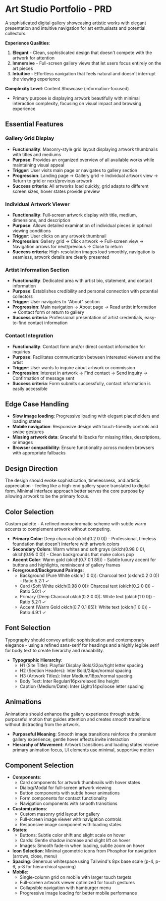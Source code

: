 # Art Studio Portfolio - PRD

A sophisticated digital gallery showcasing artistic works with elegant presentation and intuitive navigation for art enthusiasts and potential collectors.

**Experience Qualities**:
1. **Elegant** - Clean, sophisticated design that doesn't compete with the artwork for attention
2. **Immersive** - Full-screen gallery views that let users focus entirely on the art pieces
3. **Intuitive** - Effortless navigation that feels natural and doesn't interrupt the viewing experience

**Complexity Level**: Content Showcase (information-focused)
- Primary purpose is displaying artwork beautifully with minimal interaction complexity, focusing on visual impact and browsing experience

## Essential Features

### Gallery Grid Display
- **Functionality**: Masonry-style grid layout displaying artwork thumbnails with titles and mediums
- **Purpose**: Provides an organized overview of all available works while maintaining visual appeal
- **Trigger**: User visits main page or navigates to gallery section
- **Progression**: Landing page → Gallery grid → Individual artwork view → Return to grid or next/previous artwork
- **Success criteria**: All artworks load quickly, grid adapts to different screen sizes, hover states provide preview

### Individual Artwork Viewer
- **Functionality**: Full-screen artwork display with title, medium, dimensions, and description
- **Purpose**: Allows detailed examination of individual pieces in optimal viewing conditions
- **Trigger**: User clicks on any artwork thumbnail
- **Progression**: Gallery grid → Click artwork → Full-screen view → Navigation arrows for next/previous → Close to return
- **Success criteria**: High-resolution images load smoothly, navigation is seamless, artwork details are clearly presented

### Artist Information Section
- **Functionality**: Dedicated area with artist bio, statement, and contact information
- **Purpose**: Establishes credibility and personal connection with potential collectors
- **Trigger**: User navigates to "About" section
- **Progression**: Main navigation → About page → Read artist information → Contact form or return to gallery
- **Success criteria**: Professional presentation of artist credentials, easy-to-find contact information

### Contact Integration
- **Functionality**: Contact form and/or direct contact information for inquiries
- **Purpose**: Facilitates communication between interested viewers and the artist
- **Trigger**: User wants to inquire about artwork or commission
- **Progression**: Interest in artwork → Find contact → Send inquiry → Confirmation of message sent
- **Success criteria**: Form submits successfully, contact information is easily accessible

## Edge Case Handling

- **Slow image loading**: Progressive loading with elegant placeholders and loading states
- **Mobile navigation**: Responsive design with touch-friendly controls and swipe gestures
- **Missing artwork data**: Graceful fallbacks for missing titles, descriptions, or images
- **Browser compatibility**: Ensure functionality across modern browsers with appropriate fallbacks

## Design Direction

The design should evoke sophistication, timelessness, and artistic appreciation - feeling like a high-end gallery space translated to digital form. Minimal interface approach better serves the core purpose by allowing artwork to be the primary focus.

## Color Selection

Custom palette - A refined monochromatic scheme with subtle warm accents to complement artwork without competing.

- **Primary Color**: Deep charcoal (oklch(0.2 0 0)) - Professional, timeless foundation that doesn't interfere with artwork colors
- **Secondary Colors**: Warm whites and soft grays (oklch(0.98 0 0), oklch(0.95 0 0)) - Clean backgrounds that make colors pop
- **Accent Color**: Warm gold (oklch(0.7 0.1 85)) - Subtle luxury accent for buttons and highlights, reminiscent of gallery frames
- **Foreground/Background Pairings**: 
  - Background (Pure White oklch(1 0 0)): Charcoal text (oklch(0.2 0 0)) - Ratio 5.2:1 ✓
  - Card (Soft White oklch(0.98 0 0)): Charcoal text (oklch(0.2 0 0)) - Ratio 5.0:1 ✓
  - Primary (Deep Charcoal oklch(0.2 0 0)): White text (oklch(1 0 0)) - Ratio 5.2:1 ✓
  - Accent (Warm Gold oklch(0.7 0.1 85)): White text (oklch(1 0 0)) - Ratio 4.9:1 ✓

## Font Selection

Typography should convey artistic sophistication and contemporary elegance - using a refined sans-serif for headings and a highly legible serif for body text to create hierarchy and readability.

- **Typographic Hierarchy**:
  - H1 (Site Title): Playfair Display Bold/32px/tight letter spacing
  - H2 (Section Headers): Inter Bold/24px/normal spacing  
  - H3 (Artwork Titles): Inter Medium/18px/normal spacing
  - Body Text: Inter Regular/16px/relaxed line height
  - Caption (Medium/Date): Inter Light/14px/loose letter spacing

## Animations

Animations should enhance the gallery experience through subtle, purposeful motion that guides attention and creates smooth transitions without distracting from the artwork.

- **Purposeful Meaning**: Smooth image transitions reinforce the premium gallery experience, gentle hover effects invite interaction
- **Hierarchy of Movement**: Artwork transitions and loading states receive primary animation focus, UI elements use minimal, supportive motion

## Component Selection

- **Components**: 
  - Card components for artwork thumbnails with hover states
  - Dialog/Modal for full-screen artwork viewing
  - Button components with subtle hover animations
  - Form components for contact functionality
  - Navigation components with smooth transitions
- **Customizations**: 
  - Custom masonry grid layout for gallery
  - Full-screen image viewer with navigation controls
  - Responsive image component with loading states
- **States**: 
  - Buttons: Subtle color shift and slight scale on hover
  - Cards: Gentle shadow increase and slight lift on hover
  - Images: Smooth fade-in when loading, subtle zoom on hover
- **Icon Selection**: Minimal geometric icons from Phosphor for navigation (arrows, close, menu)
- **Spacing**: Generous whitespace using Tailwind's 8px base scale (p-4, p-6, p-8 for hierarchical spacing)
- **Mobile**: 
  - Single-column grid on mobile with larger touch targets
  - Full-screen artwork viewer optimized for touch gestures
  - Collapsible navigation with hamburger menu
  - Progressive image loading for better mobile performance